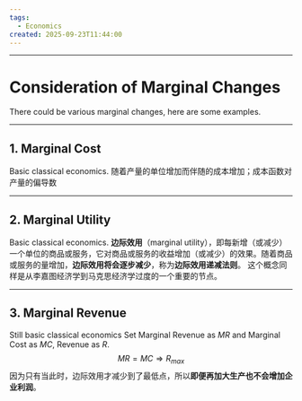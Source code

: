 ```yaml
---
tags:
  - Economics
created: 2025-09-23T11:44:00
---
```

---
# Consideration of Marginal Changes
There could be various marginal changes, here are some examples.

---
## 1. Marginal Cost
Basic classical economics.
随着产量的单位增加而伴随的成本增加；成本函数对产量的偏导数

---
## 2. Marginal Utility
Basic classical economics.
**边际效用**（marginal utility），即每新增（或减少）一个单位的商品或服务，它对商品或服务的收益增加（或减少）的效果。随着商品或服务的量增加，**边际效用将会逐步减少**，称为**边际效用递减法则**。
这个概念同样是从李嘉图经济学到马克思经济学过度的一个重要的节点。

---
## 3. Marginal Revenue
Still basic classical economics
Set Marginal Revenue as $MR$ and Marginal Cost as $MC$, Revenue as $R$.
$$MR=MC\Rightarrow R_{max}$$
因为只有当此时，边际效用才减少到了最低点，所以**即便再加大生产也不会增加企业利润**。